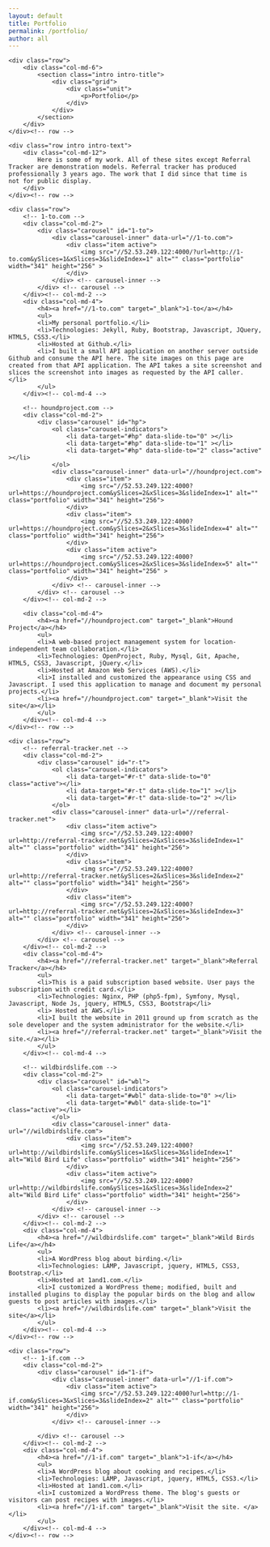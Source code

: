 ```yaml
---
layout: default
title: Portfolio
permalink: /portfolio/
author: all
---
```


<div class="container-fluid portfolio"> 

    <div class="row">
        <div class="col-md-6">
            <section class="intro intro-title">
                <div class="grid">
                    <div class="unit">
                        <p>Portfolio</p>
                    </div>
                </div>
            </section>
        </div>
    </div><!-- row -->

    <div class="row intro intro-text"> 
        <div class="col-md-12">
            Here is some of my work. All of these sites except Referral Tracker are demonstration models. Referral tracker has produced professionally 3 years ago. The work that I did since that time is  not for public display. 
        </div>
    </div><!-- row -->

    <div class="row"> 
        <!-- 1-to.com -->
        <div class="col-md-2">
            <div class="carousel" id="1-to">
                <div class="carousel-inner" data-url="//1-to.com">
                    <div class="item active">
                        <img src="//52.53.249.122:4000/?url=http://1-to.com&ySlices=1&xSlices=3&slideIndex=1" alt="" class="portfolio" width="341" height="256" >
                    </div>
                </div> <!-- carousel-inner -->
            </div> <!-- carousel -->
        </div><!-- col-md-2 -->
        <div class="col-md-4">
            <h4><a href="//1-to.com" target="_blank">1-to</a></h4>
            <ul>
            <li>My personal portfolio.</li>
            <li>Technologies: Jekyll, Ruby, Bootstrap, Javascript, JQuery, HTML5, CSS3.</li>
            <li>Hosted at Github.</li>
            <li>I built a small API application on another server outside Github and consume the API here. The site images on this page are created from that API application. The API takes a site screenshot and slices the screenshot into images as requested by the API caller. </li>
            </ul>
        </div><!-- col-md-4 -->
        
        <!-- houndproject.com -->
        <div class="col-md-2">
            <div class="carousel" id="hp">
                <ol class="carousel-indicators">
                    <li data-target="#hp" data-slide-to="0" ></li>
                    <li data-target="#hp" data-slide-to="1" ></li>
                    <li data-target="#hp" data-slide-to="2" class="active" ></li>
                </ol>
                <div class="carousel-inner" data-url="//houndproject.com">
                    <div class="item">
                        <img src="//52.53.249.122:4000?url=https://houndproject.com&ySlices=2&xSlices=3&slideIndex=1" alt="" class="portfolio" width="341" height="256">
                    </div>
                    <div class="item">
                        <img src="//52.53.249.122:4000?url=https://houndproject.com&ySlices=2&xSlices=3&slideIndex=4" alt="" class="portfolio" width="341" height="256">
                    </div>
                    <div class="item active">
                        <img src="//52.53.249.122:4000?url=https://houndproject.com&ySlices=2&xSlices=3&slideIndex=5" alt="" class="portfolio" width="341" height="256" >
                    </div>
                </div> <!-- carousel-inner -->
            </div> <!-- carousel -->
        </div><!-- col-md-2 -->
            
        <div class="col-md-4">
            <h4><a href="//houndproject.com" target="_blank">Hound Project</a></h4>
            <ul>
            <li>A web-based project management system for location-independent team collaboration.</li>
            <li>Technologies: OpenProject, Ruby, Mysql, Git, Apache, HTML5, CSS3, Javascript, jQuery.</li>
            <li>Hosted at Amazon Web Services (AWS).</li>
            <li>I installed and customized the appearance using CSS and Javascript. I used this application to manage and document my personal projects.</li>
            <li><a href="//houndproject.com" target="_blank">Visit the site</a></li>
            </ul>
        </div><!-- col-md-4 -->
    </div><!-- row -->

    <div class="row"> 
        <!-- referral-tracker.net -->
        <div class="col-md-2">
            <div class="carousel" id="r-t">
                <ol class="carousel-indicators">
                    <li data-target="#r-t" data-slide-to="0"  class="active"></li>
                    <li data-target="#r-t" data-slide-to="1" ></li>
                    <li data-target="#r-t" data-slide-to="2" ></li>
                </ol>
                <div class="carousel-inner" data-url="//referral-tracker.net">
                    <div class="item active">
                        <img src="//52.53.249.122:4000?url=http://referral-tracker.net&ySlices=2&xSlices=3&slideIndex=1" alt="" class="portfolio" width="341" height="256">
                    </div>
                    <div class="item">
                        <img src="//52.53.249.122:4000?url=http://referral-tracker.net&ySlices=2&xSlices=3&slideIndex=2" alt="" class="portfolio" width="341" height="256">
                    </div>
                    <div class="item">   
                        <img src="//52.53.249.122:4000?url=http://referral-tracker.net&ySlices=2&xSlices=3&slideIndex=3" alt="" class="portfolio" width="341" height="256">
                    </div>
                </div> <!-- carousel-inner -->
            </div> <!-- carousel -->
        </div><!-- col-md-2 -->
        <div class="col-md-4">
            <h4><a href="//referral-tracker.net" target="_blank">Referral Tracker</a></h4>
            <ul>
            <li>This is a paid subscription based website. User pays the subscription with credit card.</li>
            <li>Technologies: Nginx, PHP (php5-fpm), Symfony, Mysql, Javascript, Node Js, jquery, HTML5, CSS3, Bootstrap</li>
            <li> Hosted at AWS.</li>
            <li>I built the website in 2011 ground up from scratch as the sole developer and the system administrator for the website.</li>
            <li><a href="//referral-tracker.net" target="_blank">Visit the site.</a></li>
            </ul>
        </div><!-- col-md-4 -->
        
        <!-- wildbirdslife.com -->
        <div class="col-md-2">
            <div class="carousel" id="wbl">
                <ol class="carousel-indicators">
                    <li data-target="#wbl" data-slide-to="0" ></li>
                    <li data-target="#wbl" data-slide-to="1" class="active"></li>
                </ol>
                <div class="carousel-inner" data-url="//wildbirdslife.com">
                    <div class="item">
                        <img src="//52.53.249.122:4000?url=http://wildbirdslife.com&ySlices=1&xSlices=3&slideIndex=1" alt="Wild Bird Life" class="portfolio" width="341" height="256">
                    </div>
                    <div class="item active">   
                        <img src="//52.53.249.122:4000?url=http://wildbirdslife.com&ySlices=1&xSlices=3&slideIndex=2" alt="Wild Bird Life" class="portfolio" width="341" height="256">
                    </div>
                </div> <!-- carousel-inner -->
            </div> <!-- carousel -->
        </div><!-- col-md-2 -->
        <div class="col-md-4">
            <h4><a href="//wildbirdslife.com" target="_blank">Wild Birds Life</a></h4>
            <ul>
            <li>A WordPress blog about birding.</li>
            <li>Technologies: LAMP, Javascript, jquery, HTML5, CSS3, Bootstrap.</li>
            <li>Hosted at 1and1.com.</li>
            <li>I customized a WordPress theme; modified, built and installed plugins to display the popular birds on the blog and allow guests to post articles with images.</li>
            <li><a href="//wildbirdslife.com" target="_blank">Visit the site</a></li>
            </ul>
        </div><!-- col-md-4 -->
    </div><!-- row -->

    <div class="row">     
        <!-- 1-if.com -->
        <div class="col-md-2">
            <div class="carousel" id="1-if">
                <div class="carousel-inner" data-url="//1-if.com">
                    <div class="item active">
                        <img src="//52.53.249.122:4000?url=http://1-if.com&ySlices=3&xSlices=3&slideIndex=2" alt="" class="portfolio" width="341" height="256">
                    </div>
                </div> <!-- carousel-inner -->
          
            </div> <!-- carousel -->
        </div><!-- col-md-2 -->
        <div class="col-md-4">    
            <h4><a href="//1-if.com" target="_blank">1-if</a></h4>
            <ul>
            <li>A WordPress blog about cooking and recipes.</li>
            <li>Technologies: LAMP, Javascript, jquery, HTML5, CSS3.</li>
            <li>Hosted at 1and1.com.</li>
            <li>I customized a WordPress theme. The blog's guests or visitors can post recipes with images.</li>
            <li><a href="//1-if.com" target="_blank">Visit the site. </a></li>
            </ul>
        </div><!-- col-md-4 -->
    </div><!-- row -->

</div><!-- container-fluid portfolio -->